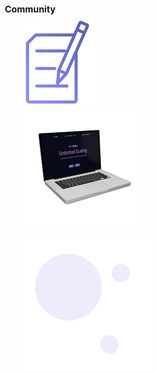 # Community

<div>

<figure><img src="../../.gitbook/assets/Contract ZKSync.png" alt=""><figcaption></figcaption></figure>


<figure><img src="../../.gitbook/assets/Laptop.png" alt="" width="375"><figcaption></figcaption></figure>

<figure><img src="../../.gitbook/assets/Spheres.png" alt=""><figcaption></figcaption></figure>
 
</div>
